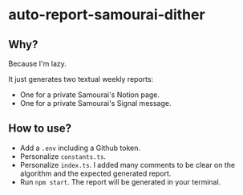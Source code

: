 # auto-report-samourai-dither

## Why?
Because I'm lazy.

It just generates two textual weekly reports:
- One for a private Samourai's Notion page.
- One for a private Samourai's Signal message.

## How to use?
- Add a `.env` including a Github token.
- Personalize `constants.ts`.
- Personalize `index.ts`. I added many comments to be clear on the algorithm and the expected generated report.
- Run `npm start`. The report will be generated in your terminal.